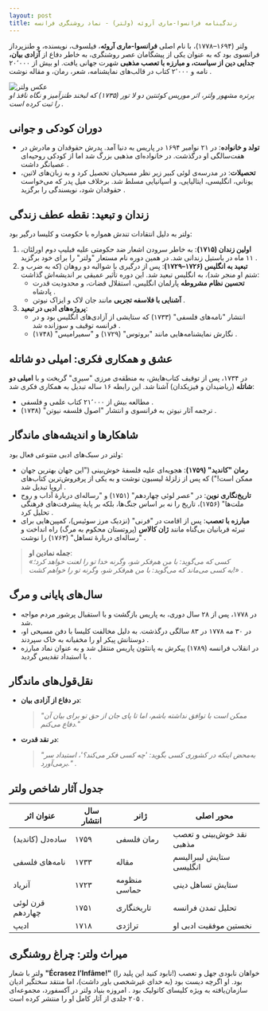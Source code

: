 ```yaml
---
layout: post
title: زندگینامه فرانسوا-ماری آروئه (ولتر) - نماد روشنگری فرانسه
---
```


ولتر (۱۶۹۴–۱۷۷۸)، با نام اصلی **فرانسوا-ماری آروئه**، فیلسوف، نویسنده، و طنزپرداز فرانسوی بود که به عنوان یکی از پیشگامان عصر روشنگری، به خاطر دفاع از **آزادی بیان، جدایی دین از سیاست، و مبارزه با تعصب مذهبی** شهرت جهانی یافت. او بیش از ۲۰٬۰۰۰ نامه و ۲٬۰۰۰ کتاب در قالب‌های نمایشنامه، شعر، رمان، و مقاله نوشت .  

![عکس ولتر](https://indexes.ir/biography/voltaire.webp)  
*پرتره مشهور ولتر، اثر موریس کوئنتین دو لا تور (۱۷۳۵) که لبخند طنزآمیز و نگاه نافذ او را ثبت کرده است .*  

## دوران کودکی و جوانی  
- **تولد و خانواده**: در ۲۱ نوامبر ۱۶۹۴ در پاریس به دنیا آمد. پدرش حقوقدان و مادرش در هفت‌سالگی او درگذشت. در خانواده‌ای مذهبی بزرگ شد اما از کودکی روحیه‌ای عصیانگر داشت .  
- **تحصیلات**: در مدرسه‌ی لوئی کبیر زیر نظر مسیحیان تحصیل کرد و به زبان‌های لاتین، یونانی، انگلیسی، ایتالیایی، و اسپانیایی مسلط شد. برخلاف میل پدر که می‌خواست حقوقدان شود، نویسندگی را برگزید .  

## زندان و تبعید: نقطه عطف زندگی  
ولتر به دلیل انتقادات تندش همواره با حکومت و کلیسا درگیر بود:  
1. **اولین زندان (۱۷۱۵)**: به خاطر سرودن اشعار ضد حکومتی علیه فیلیپ دوم اورلئان، ۱۱ ماه در باستیل زندانی شد. در همین دوره نام مستعار "ولتر" را برای خود برگزید .  
2. **تبعید به انگلیس (۱۷۲۶–۱۷۲۹)**: پس از درگیری با شوالیه دو روهان (که به ضرب و شتم او منجر شد)، به انگلیس تبعید شد. این دوره تأثیر عمیقی بر اندیشه‌اش گذاشت:  
   - **تحسین نظام مشروطه** پارلمان انگلیس، استقلال قضات، و محدودیت قدرت پادشاه .  
   - **آشنایی با فلاسفه تجربی** مانند جان لاک و ایزاک نیوتن .  
3. **پروژه‌های ادبی در تبعید**:  
   - انتشار "نامه‌های فلسفی" (۱۷۳۳) که ستایشی از آزادی‌های انگلیس بود و در فرانسه توقیف و سوزانده شد .  
   - نگارش نمایشنامه‌هایی مانند "بروتوس" (۱۷۲۹) و "سمیرامیس" (۱۷۴۸) .  

## عشق و همکاری فکری: امیلی دو شاتله  
در ۱۷۳۴، پس از توقیف کتاب‌هایش، به منطقه‌ی مرزی "سیرِی" گریخت و با **امیلی دو شاتله** (ریاضیدان و فیزیکدان) آشنا شد. این رابطه ۱۶ ساله تبدیل به همکاری فکری شد:  
- مطالعه بیش از ۲۱٬۰۰۰ کتاب علمی و فلسفی .  
- ترجمه آثار نیوتن به فرانسوی و انتشار "اصول فلسفه نیوتن" (۱۷۳۸) .  

## شاهکارها و اندیشه‌های ماندگار  
ولتر در سبک‌های ادبی متنوعی فعال بود:  
- **رمان "کاندید" (۱۷۵۹)**: هجویه‌ای علیه فلسفهٔ خوش‌بینی ("این جهان بهترین جهان ممکن است!") که پس از زلزلهٔ لیسبون نوشت و به یکی از پرفروش‌ترین کتاب‌های اروپا تبدیل شد .  
- **تاریخ‌نگاری نوین**: در "عصر لوئی چهاردهم" (۱۷۵۱) و "رساله‌ای دربارهٔ آداب و روح ملت‌ها" (۱۷۵۶)، تاریخ را نه بر اساس جنگ‌ها، بلکه بر پایهٔ پیشرفت‌های فرهنگی تحلیل کرد .  
- **مبارزه با تعصب**: پس از اقامت در "فرنی" (نزدیک مرز سوئیس)، کمپین‌هایی برای تبرئه قربانیان بی‌گناه مانند **ژان کالاس** (پروتستان محکوم به مرگ) راه انداخت و "رساله‌ای دربارهٔ تساهل" (۱۷۶۳) را نوشت .  

> **جمله نمادین او**:  
> *«کسی که می‌گوید: با من هم‌فکر شو، وگرنه خدا تو را لعنت خواهد کرد؛  
> به کسی می‌ماند که می‌گوید: با من هم‌فکر شو، وگرنه تو را خواهم کشت!»* .  

## سال‌های پایانی و مرگ  
- در ۱۷۷۸، پس از ۲۸ سال دوری، به پاریس بازگشت و با استقبال پرشور مردم مواجه شد.  
- در ۳۰ مه ۱۷۷۸ در ۸۳ سالگی درگذشت. به دلیل مخالفت کلیسا با دفن مسیحی او، دوستانش پیکر او را مخفیانه به خاک سپردند .  
- در انقلاب فرانسه (۱۷۸۹) پیکرش به پانتئون پاریس منتقل شد و به عنوان نماد مبارزه با استبداد تقدیس گردید .  

## نقل‌قول‌های ماندگار  
- **در دفاع از آزادی بیان**:  
  > *"ممکن است با توافق نداشته باشم، اما تا پای جان از حق تو برای بیان آن دفاع می‌کنم."*  
- **در نقد قدرت**:  
  > *"به‌محض اینکه در کشوری کسی بگوید: 'چه کسی فکر می‌کند؟'، استبداد سر برمی‌آورد."* . 

## جدول آثار شاخص ولتر 

| **عنوان اثر**         | **سال انتشار** | **ژانر**      | **محور اصلی**                          |
|------------------------|----------------|---------------|----------------------------------------|
| ساده‌دل (کاندید)      | ۱۷۵۹           | رمان فلسفی    | نقد خوش‌بینی و تعصب مذهبی             |
| نامه‌های فلسفی       | ۱۷۳۳           | مقاله         | ستایش لیبرالیسم انگلیسی              |
| آنریاد                | ۱۷۲۳           | منظومه حماسی  | ستایش تساهل دینی                     |
| قرن لوئی چهاردهم     | ۱۷۵۱           | تاریخنگاری   | تحلیل تمدن فرانسه                    |
| ادیپ                  | ۱۷۱۸           | تراژدی        | نخستین موفقیت ادبی او                |

## میراث ولتر: چراغ روشنگری  
ولتر با شعار **"Écrasez l’Infâme!"** (نابود کنید این پلید را!) خواهان نابودی جهل و تعصب بود. او اگرچه دیست بود (به خدای غیرشخصی باور داشت)، اما منتقد سختگیر ادیان سازمان‌یافته به ویژه کلیسای کاتولیک بود . امروزه بنیاد ولتر در آکسفورد، مجموعه‌ای ۲۰۵ جلدی از آثار کامل او را منتشر کرده است .  
